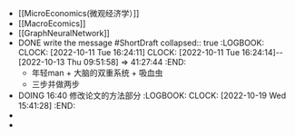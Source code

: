 - [[MicroEconomics(微观经济学）]]
- [[MacroEcomics]]
- [[GraphNeuralNetwork]]
- DONE write the message #ShortDraft
  collapsed:: true
  :LOGBOOK:
  CLOCK: [2022-10-11 Tue 16:24:11]
  CLOCK: [2022-10-11 Tue 16:24:14]--[2022-10-13 Thu 09:51:58] =>  41:27:44
  :END:
	- 年轻man + 大脑的双重系统 + 吸血虫
	- 三步并做两步
- DOING 16:40  修改论文的方法部分
  :LOGBOOK:
  CLOCK: [2022-10-19 Wed 15:41:28]
  :END:
-
-